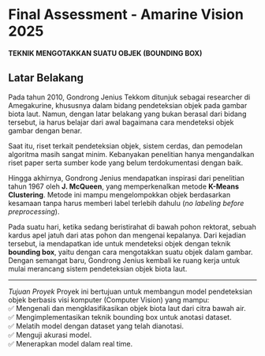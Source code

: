 # Final Assessment - Amarine Vision 2025  
**TEKNIK MENGOTAKKAN SUATU OBJEK (BOUNDING BOX)**  

## Latar Belakang  
Pada tahun 2010, Gondrong Jenius Tekkom ditunjuk sebagai researcher di Amegakurine, khususnya dalam bidang pendeteksian objek pada gambar biota laut. Namun, dengan latar belakang yang bukan berasal dari bidang tersebut, ia harus belajar dari awal bagaimana cara mendeteksi objek gambar dengan benar.  

Saat itu, riset terkait pendeteksian objek, sistem cerdas, dan pemodelan algoritma masih sangat minim. Kebanyakan penelitian hanya mengandalkan riset paper serta sumber kode yang belum terdokumentasi dengan baik.  

Hingga akhirnya, Gondrong Jenius mendapatkan inspirasi dari penelitian tahun 1967 oleh **J. McQueen**, yang memperkenalkan metode **K-Means Clustering**. Metode ini mampu mengelompokkan objek berdasarkan kesamaan tanpa harus memberi label terlebih dahulu (*no labeling before preprocessing*).  

Pada suatu hari, ketika sedang beristirahat di bawah pohon rektorat, sebuah kardus apel jatuh dari atas pohon dan mengenai kepalanya. Dari kejadian tersebut, ia mendapatkan ide untuk mendeteksi objek dengan teknik **bounding box**, yaitu dengan cara mengotakkan suatu objek dalam gambar. Dengan semangat baru, Gondrong Jenius kembali ke ruang kerja untuk mulai merancang sistem pendeteksian objek biota laut.

---

*Tujuan Proyek*
Proyek ini bertujuan untuk membangun model pendeteksian objek berbasis visi komputer (Computer Vision) yang mampu:  
✅ Mengenali dan mengklasifikasikan objek biota laut dari citra bawah air.  
✅ Mengimplementasikan teknik bounding box untuk anotasi dataset.  
✅ Melatih model dengan dataset yang telah dianotasi.  
✅ Menguji akurasi model.  
✅ Menerapkan model dalam real time.  
